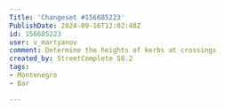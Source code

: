 ```yaml
---
Title: 'Changeset #156685223'
PublishDate: 2024-09-16T12:02:48Z
id: 156685223
user: v_martyanov
comment: Determine the heights of kerbs at crossings
created_by: StreetComplete 58.2
tags:
- Montenegro
- Bar

---
```

